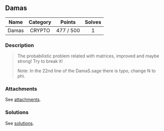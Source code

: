 ## Damas

|  Name  |  Category  |  Points  |  Solves  |
| :----: | :----: | :----: | :----: |
|  Damas  |  CRYPTO  |  477 / 500  |  1  |

### Description
> The probabilistic problem related with matrices, improved and maybe strong! Try to break it!
> 
> Note: In the 22nd line of the DamaS.sage there is typo, change N to phi.

### Attachments
See [attachments](https://github.com/roadicing/ctf-writeups/tree/main/2021/asisctf-quals/damas/attachments).

### Solutions
See [solutions](https://github.com/roadicing/ctf-writeups/tree/main/2021/asisctf-quals/damas/solutions).
